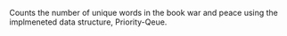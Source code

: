 Counts the number of unique words in the book war and peace using the implmeneted data structure, Priority-Qeue.
